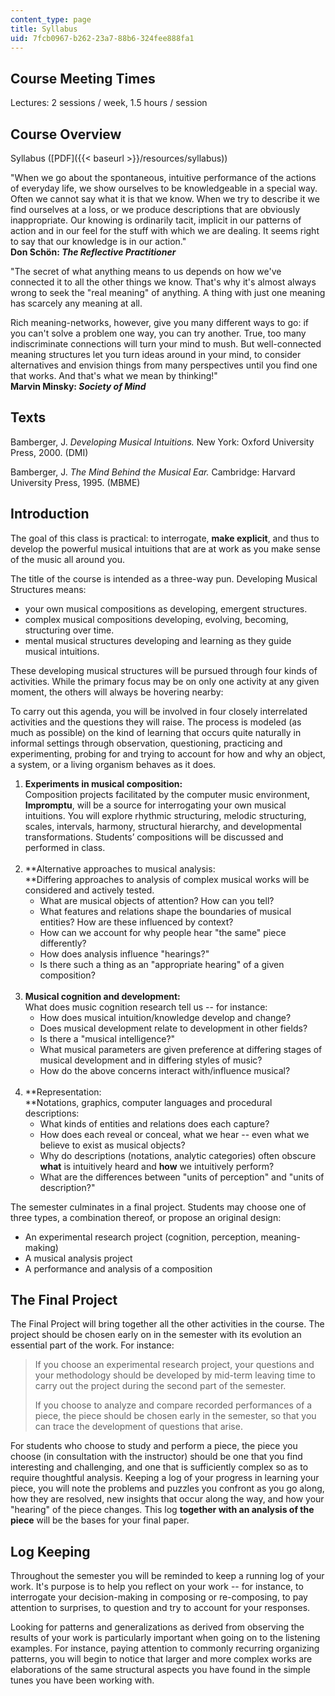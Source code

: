 ```yaml
---
content_type: page
title: Syllabus
uid: 7fcb0967-b262-23a7-88b6-324fee888fa1
---
```


Course Meeting Times
--------------------

Lectures: 2 sessions / week, 1.5 hours / session

Course Overview
---------------

Syllabus ([PDF]({{< baseurl >}}/resources/syllabus))

"When we go about the spontaneous, intuitive performance of the actions of everyday life, we show ourselves to be knowledgeable in a special way. Often we cannot say what it is that we know. When we try to describe it we find ourselves at a loss, or we produce descriptions that are obviously inappropriate. Our knowing is ordinarily tacit, implicit in our patterns of action and in our feel for the stuff with which we are dealing. It seems right to say that our knowledge is in our action."  
**Don Schön: _The Reflective Practitioner_**

"The secret of what anything means to us depends on how we've connected it to all the other things we know. That's why it's almost always wrong to seek the "real meaning" of anything. A thing with just one meaning has scarcely any meaning at all.

Rich meaning-networks, however, give you many different ways to go: if you can't solve a problem one way, you can try another. True, too many indiscriminate connections will turn your mind to mush. But well-connected meaning structures let you turn ideas around in your mind, to consider alternatives and envision things from many perspectives until you find one that works. And that's what we mean by thinking!"  
**Marvin Minsky: _Society of Mind_**

Texts
-----

Bamberger, J. _Developing Musical Intuitions._ New York: Oxford University Press, 2000. (DMI)

Bamberger, J. _The Mind Behind the Musical Ear._ Cambridge: Harvard University Press, 1995. (MBME)

Introduction
------------

The goal of this class is practical: to interrogate, **make explicit**, and thus to develop the powerful musical intuitions that are at work as you make sense of the music all around you.

The title of the course is intended as a three-way pun. Developing Musical Structures means:

*   your own musical compositions as developing, emergent structures.
*   complex musical compositions developing, evolving, becoming, structuring over time.
*   mental musical structures developing and learning as they guide musical intuitions.

These developing musical structures will be pursued through four kinds of activities. While the primary focus may be on only one activity at any given moment, the others will always be hovering nearby:

To carry out this agenda, you will be involved in four closely interrelated activities and the questions they will raise. The process is modeled (as much as possible) on the kind of learning that occurs quite naturally in informal settings through observation, questioning, practicing and experimenting, probing for and trying to account for how and why an object, a system, or a living organism behaves as it does.

1.  **Experiments in musical composition:**  
    Composition projects facilitated by the computer music environment, **Impromptu**, will be a source for interrogating your own musical intuitions. You will explore rhythmic structuring, melodic structuring, scales, intervals, harmony, structural hierarchy, and developmental transformations. Students’ compositions will be discussed and performed in class.  
     
2.  **Alternative approaches to musical analysis:  
    **Differing approaches to analysis of complex musical works will be considered and actively tested.
    *   What are musical objects of attention? How can you tell?
    *   What features and relations shape the boundaries of musical entities? How are these influenced by context?
    *   How can we account for why people hear "the same" piece differently?
    *   How does analysis influence "hearings?"
    *   Is there such a thing as an "appropriate hearing" of a given composition?  
         
3.  **Musical cognition and development:**  
    What does music cognition research tell us -- for instance:
    *   How does musical intuition/knowledge develop and change?
    *   Does musical development relate to development in other fields?
    *   Is there a "musical intelligence?"
    *   What musical parameters are given preference at differing stages of musical development and in differing styles of music?
    *   How do the above concerns interact with/influence musical?  
         
4.  **Representation:  
    **Notations, graphics, computer languages and procedural descriptions:
    *   What kinds of entities and relations does each capture?
    *   How does each reveal or conceal, what we hear -- even what we believe to exist as musical objects?
    *   Why do descriptions (notations, analytic categories) often obscure **what** is intuitively heard and **how** we intuitively perform?
    *   What are the differences between "units of perception" and "units of description?"

The semester culminates in a final project. Students may choose one of three types, a combination thereof, or propose an original design:

*   An experimental research project (cognition, perception, meaning-making)
*   A musical analysis project
*   A performance and analysis of a composition

The Final Project
-----------------

The Final Project will bring together all the other activities in the course. The project should be chosen early on in the semester with its evolution an essential part of the work. For instance:

> If you choose an experimental research project, your questions and your methodology should be developed by mid-term leaving time to carry out the project during the second part of the semester.
> 
> If you choose to analyze and compare recorded performances of a piece, the piece should be chosen early in the semester, so that you can trace the development of questions that arise.

For students who choose to study and perform a piece, the piece you choose (in consultation with the instructor) should be one that you find interesting and challenging, and one that is sufficiently complex so as to require thoughtful analysis. Keeping a log of your progress in learning your piece, you will note the problems and puzzles you confront as you go along, how they are resolved, new insights that occur along the way, and how your "hearing" of the piece changes. This log **together with an analysis of the piece** will be the bases for your final paper.

Log Keeping
-----------

Throughout the semester you will be reminded to keep a running log of your work. It's purpose is to help you reflect on your work -- for instance, to interrogate your decision-making in composing or re-composing, to pay attention to surprises, to question and try to account for your responses.

Looking for patterns and generalizations as derived from observing the results of your work is particularly important when going on to the listening examples. For instance, paying attention to commonly recurring organizing patterns, you will begin to notice that larger and more complex works are elaborations of the same structural aspects you have found in the simple tunes you have been working with.